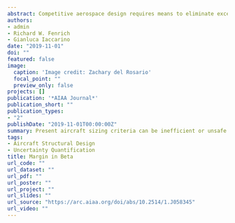 ```yaml
---
abstract: Competitive aerospace design requires means to eliminate excessive margin; this can be accomplished by reformulating one’s notion of margin. This paper reviews a novel framing of the problem—precision margin—and introduces a new implementation using the first-order reliability method (FORM) for fast probability integration with principled design margin. This paper demonstrates that our margin in beta (MIB) approach preserves the incentive structure of traditional approaches, can enable lower weight penalties, is computationally tractable for practical engineering problems, and is provably conservative at a user-defined confidence level. This paper demonstrates FORM+MIB in the sizing of a cantilever beam, and in the design of a complex, multidisciplinary supersonic nozzle.
authors:
- admin
- Richard W. Fenrich
- Gianluca Iaccarino
date: "2019-11-01"
doi: ""
featured: false
image:
  caption: 'Image credit: Zachary del Rosario'
  focal_point: ""
  preview_only: false
projects: []
publication: '*AIAA Journal*'
publication_short: ""
publication_types:
- "2"
publishDate: "2019-11-01T00:00:00Z"
summary: Present aircraft sizing criteria can be inefficient or unsafe. In this work I develop provably conservative alternatives.
tags:
- Aircraft Structural Design
- Uncertainty Quantification
title: Margin in Beta
url_code: ""
url_dataset: ""
url_pdf: ""
url_poster: ""
url_project: ""
url_slides: ""
url_source: "https://arc.aiaa.org/doi/abs/10.2514/1.J058345"
url_video: ""
---
```


